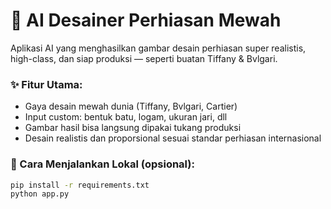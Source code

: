 # 💍 AI Desainer Perhiasan Mewah

Aplikasi AI yang menghasilkan gambar desain perhiasan super realistis, high-class, dan siap produksi — seperti buatan Tiffany & Bvlgari.

### ✨ Fitur Utama:
- Gaya desain mewah dunia (Tiffany, Bvlgari, Cartier)
- Input custom: bentuk batu, logam, ukuran jari, dll
- Gambar hasil bisa langsung dipakai tukang produksi
- Desain realistis dan proporsional sesuai standar perhiasan internasional

### 🚀 Cara Menjalankan Lokal (opsional):
```bash
pip install -r requirements.txt
python app.py
